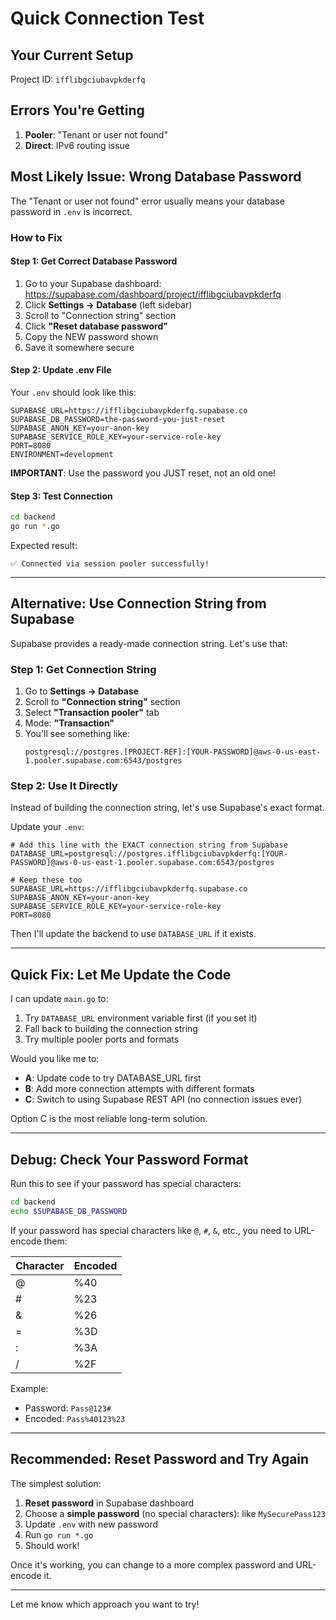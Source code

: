 # Quick Connection Test

## Your Current Setup

Project ID: `ifflibgciubavpkderfq`

## Errors You're Getting

1. **Pooler**: "Tenant or user not found"
2. **Direct**: IPv6 routing issue

## Most Likely Issue: Wrong Database Password

The "Tenant or user not found" error usually means your database password in `.env` is incorrect.

### How to Fix

#### Step 1: Get Correct Database Password

1. Go to your Supabase dashboard: https://supabase.com/dashboard/project/ifflibgciubavpkderfq
2. Click **Settings → Database** (left sidebar)
3. Scroll to "Connection string" section
4. Click **"Reset database password"**
5. Copy the NEW password shown
6. Save it somewhere secure

#### Step 2: Update .env File

Your `.env` should look like this:

```env
SUPABASE_URL=https://ifflibgciubavpkderfq.supabase.co
SUPABASE_DB_PASSWORD=the-password-you-just-reset
SUPABASE_ANON_KEY=your-anon-key
SUPABASE_SERVICE_ROLE_KEY=your-service-role-key
PORT=8080
ENVIRONMENT=development
```

**IMPORTANT**: Use the password you JUST reset, not an old one!

#### Step 3: Test Connection

```bash
cd backend
go run *.go
```

Expected result:
```
✅ Connected via session pooler successfully!
```

---

## Alternative: Use Connection String from Supabase

Supabase provides a ready-made connection string. Let's use that:

### Step 1: Get Connection String

1. Go to **Settings → Database**
2. Scroll to **"Connection string"** section
3. Select **"Transaction pooler"** tab
4. Mode: **"Transaction"**
5. You'll see something like:
   ```
   postgresql://postgres.[PROJECT-REF]:[YOUR-PASSWORD]@aws-0-us-east-1.pooler.supabase.com:6543/postgres
   ```

### Step 2: Use It Directly

Instead of building the connection string, let's use Supabase's exact format.

Update your `.env`:

```env
# Add this line with the EXACT connection string from Supabase
DATABASE_URL=postgresql://postgres.ifflibgciubavpkderfq:[YOUR-PASSWORD]@aws-0-us-east-1.pooler.supabase.com:6543/postgres

# Keep these too
SUPABASE_URL=https://ifflibgciubavpkderfq.supabase.co
SUPABASE_ANON_KEY=your-anon-key
SUPABASE_SERVICE_ROLE_KEY=your-service-role-key
PORT=8080
```

Then I'll update the backend to use `DATABASE_URL` if it exists.

---

## Quick Fix: Let Me Update the Code

I can update `main.go` to:
1. Try `DATABASE_URL` environment variable first (if you set it)
2. Fall back to building the connection string
3. Try multiple pooler ports and formats

Would you like me to:
- **A**: Update code to try DATABASE_URL first
- **B**: Add more connection attempts with different formats
- **C**: Switch to using Supabase REST API (no connection issues ever)

Option C is the most reliable long-term solution.

---

## Debug: Check Your Password Format

Run this to see if your password has special characters:

```bash
cd backend
echo $SUPABASE_DB_PASSWORD
```

If your password has special characters like `@`, `#`, `&`, etc., you need to URL-encode them:

| Character | Encoded |
|-----------|---------|
| @ | %40 |
| # | %23 |
| & | %26 |
| = | %3D |
| : | %3A |
| / | %2F |

Example:
- Password: `Pass@123#`
- Encoded: `Pass%40123%23`

---

## Recommended: Reset Password and Try Again

The simplest solution:

1. **Reset password** in Supabase dashboard
2. Choose a **simple password** (no special characters): like `MySecurePass123`
3. Update `.env` with new password
4. Run `go run *.go`
5. Should work!

Once it's working, you can change to a more complex password and URL-encode it.

---

Let me know which approach you want to try!
